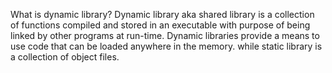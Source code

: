 What is dynamic library?
Dynamic library aka shared library is a collection of functions compiled and stored in an executable with purpose of being linked by other programs at run-time.
Dynamic libraries provide a means to use code that can be loaded anywhere in the memory. while static library is  a collection of object files.
